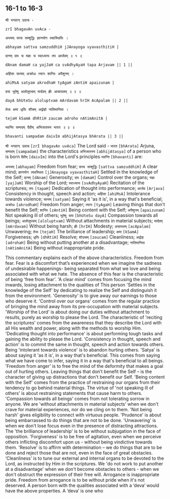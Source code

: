 ## 16-1 to 16-3


```shloka-sa
श्री भगवान् उवाच -
```
```shloka-sa-hk
zrI bhagavAn uvAca -
```
```shloka-sa
अभयम् सत्त्व सम्शुद्धिः ज्ञानयोग व्यवस्थितिः ।
```
```shloka-sa-hk
abhayam sattva samzuddhiH jJAnayoga vyavasthitiH |
```
```shloka-sa
दानम् दमः च यज्ञः च स्वाध्यायः तप आर्जवम् ॥ १ ॥
```
```shloka-sa-hk
dAnam damaH ca yajJaH ca svAdhyAyaH tapa Arjavam || 1 ||
```

```shloka-sa
अहिंसा सत्यम् अक्रोधः त्यागः शान्तिः अपैशुनम् ।
```
```shloka-sa-hk
ahiMsA satyam akrodhaH tyAgaH zAntiH apaizunam |
```
```shloka-sa
दया भूतेषु अलोलुप्त्वम् मार्दवम् ह्रीः आचापलम् ॥ २ ॥
```
```shloka-sa-hk
dayA bhUteSu aloluptvam mArdavam hrIH AcApalam || 2 ||
```

```shloka-sa
तेजः क्षमा धृतिः शौचम् अद्रोहो नातिमानिता ।
```
```shloka-sa-hk
tejaH kSamA dhRtiH zaucam adroho nAtimAnitA |
```
```shloka-sa
भवन्ति सम्पदम् दैवीम् अभिजातस्य भारत ॥ ३ ॥
```
```shloka-sa-hk
bhavanti sampadam daivIm abhijAtasya bhArata || 3 ||
```

`श्री भगवान् उवाच` `[zrI bhagavAn uvAca]` The Lord said - `भारत` `[bhArata]` Arjuna, `सम्पदम्` `[sampadam]` the characteristics `अभिजातस्य` `[abhijAtasya]` of a person who is born `दैवीम्` `[daivIm]` into the Lord's principles `भवन्ति` `[bhavanti]` are:

`अभयम्` `[abhayam]` Freedom from fear;
`सत्त्व सम्शुद्धिः` `[sattva samzuddhiH]` A clear mind;
`ज्ञानयोग व्यवस्थितः` `[jJAnayoga vyavasthitaH]` Settled in the knowledge of the Self;
`दानम्` `[dAnam]` Generosity;
`दमः` `[damaH]` Control over the organs;
`यज्ञः` `[yajJaH]` Worship of the Lord;
`स्वाध्यायः` `[svAdhyAyaH]` Recitation of the scriptures;
`तपः` `[tapaH]` Dedication of thought into performance;
`आर्जव` `[Arjava]` Consistency in thought, speech and action;
`अहिंसा` `[ahiMsA]` Intolerance towards violence;
`सत्यम्` `[satyam]` Saying it 'as it is', in a way that's beneficial;
`अक्रोधः` `[akrodhaH]` Freedom from anger;
`त्यागः` `[tyAgaH]` Leaving things that don’t benefit the Self;
`शान्तिः` `[zAntiH]` Being content with the Self;
`अपैशुनम्` `[apaizunam]` Not speaking ill of others;
`भूतेषु दया` `[bhUteSu dayA]` Compassion towards all beings;
`अलोलुप्त्वम्` `[aloluptvam]` Without attachments in material subjects;
`मार्दवम्` `[mArdavam]` Without being harsh;
`ह्रीः` `[hrIH]` Modesty;
`अचापलम्` `[acApalam]` Unwavering;
`तेजः` `[tejaH]` The brilliance of leadership;
`क्षमा` `[kSamA]` Forgiveness;
`धृतिः` `[dhRtiH]` Resolve;
`शोउचम्` `[zoucam]` Cleanliness;
`अद्रोहः` `[adrohaH]` Being without putting another at a disadvantage;
`नातिमानिता` `[nAtimAnitA]` Being without inappropriate pride.

This commentary explains each of the above characteristics.
Freedom from fear. Fear is a discomfort that’s experienced when we imagine the sadness of undesirable happenings- being separated from what we love and being associated with what we hate. The absence of this fear is the characteristic of being 'free from fear'.
'A clear mind' comes from focusing the mind inwards, losing attachment to the qualities of 
This person 'Settles in the knowledge of the Self' by dedicating to realize the Self and distinguish it from the environment.
'Generosity' is to give away our earnings to those who deserve it.
'Control over our organs' comes from the regular practice of bringing the mind away from its pre-occupation with material subjects.
'Worship of the Lord' is about doing our duties without attachment to results, purely as worship to please the Lord.
The characteristic of 'reciting the scriptures' comes from the awareness that they describe the Lord with all His wealth and power, along with the methods to worship Him.
'Dedicating thought into performance' is about performing tough tasks and gaining the ability to please the Lord.
'Consistency in thought, speech and action' is to commit the same in thought, speech and action towards others.
Being 'intolerant towards violence' is to abandon hurting others.
'Satya' is about saying it 'as it is', in a way that's beneficial. This comes from saying what we have come to infer, saying it in a way that's beneficial to all beings.
'Freedom from anger' is to free the mind of the deformity that makes a goal out of hurting others.
Leaving things that don’t benefit the Self – is the character of giving up distractions that don't benefit our Self.
'Being content with the Self' comes from the practice of restraining our organs from their tendency to go behind material things.
The virtue of 'not speaking ill of others' is about restraining statements that cause harm to others.
'Compassion towards all beings' comes from not tolerating sorrow in anyone.
We are 'without attachments in material subjects' when we don't crave for material experiences, nor do we cling on to them.
'Not being harsh' gives eligibility to connect with virtuous people.
'Prudence' is about being embarrassed to do things that are not to be done.
'Unwavering' is when we don't lose focus even in the presence of distracting attractions.
The 'the brilliance of leadership' is to be without subjugation in the face of opposition.
'Forgiveness' is to be free of agitation, even when we perceive others inflicting discomfort upon us - without being vindictive towards them.
'Resolve' is to affirm with determination – we do things that are to be done and reject those that are not, even in the face of great obstacles.
‘Cleanliness' is to tune our external and internal organs to be devoted to the Lord, as instructed by Him in the scriptures.
We 'do not work to put another at a disadvantage' when we don't become obstacles to others - when we don't obstruct the expression of their free will.
Arrogance is inappropriate pride. Freedom from arrogance is to be without pride when it's not deserved.
A person born with the qualities associated with a ‘deva’ would have the above properties. A ‘deva’ is one who 



